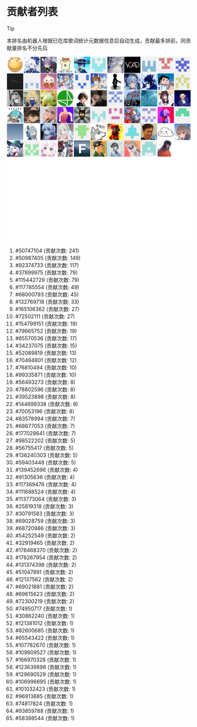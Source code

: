 # 贡献者列表

> [!TIP]
> 本排名由机器人根据已在库歌词统计元数据信息后自动生成，贡献最多排前，同贡献量排名不分先后

![贡献者头像画廊](./CONTRIBUTORS.svg)

1. #50747104 (贡献次数: 241)
2. #50987405 (贡献次数: 149)
3. #92374733 (贡献次数: 117)
4. #37899975 (贡献次数: 79)
5. #115442729 (贡献次数: 79)
6. #117785554 (贡献次数: 49)
7. #68000793 (贡献次数: 45)
8. #132769718 (贡献次数: 33)
9. #165106362 (贡献次数: 27)
10. #72502111 (贡献次数: 27)
11. #154799151 (贡献次数: 19)
12. #79665752 (贡献次数: 19)
13. #65570536 (贡献次数: 17)
14. #34237075 (贡献次数: 15)
15. #52089819 (贡献次数: 13)
16. #70494801 (贡献次数: 12)
17. #76810494 (贡献次数: 10)
18. #99335871 (贡献次数: 10)
19. #56493273 (贡献次数: 8)
20. #78802596 (贡献次数: 8)
21. #39523898 (贡献次数: 8)
22. #144699338 (贡献次数: 8)
23. #70053196 (贡献次数: 8)
24. #83578994 (贡献次数: 7)
25. #68677053 (贡献次数: 7)
26. #177028641 (贡献次数: 7)
27. #98522202 (贡献次数: 5)
28. #56755417 (贡献次数: 5)
29. #136240303 (贡献次数: 5)
30. #59403448 (贡献次数: 5)
31. #139452696 (贡献次数: 4)
32. #91305636 (贡献次数: 4)
33. #117369476 (贡献次数: 4)
34. #111688524 (贡献次数: 4)
35. #113773064 (贡献次数: 3)
36. #25819318 (贡献次数: 3)
37. #30791583 (贡献次数: 3)
38. #69028759 (贡献次数: 3)
39. #68720986 (贡献次数: 3)
40. #54252549 (贡献次数: 2)
41. #32919465 (贡献次数: 2)
42. #178468370 (贡献次数: 2)
43. #178267954 (贡献次数: 2)
44. #131374398 (贡献次数: 2)
45. #51047891 (贡献次数: 2)
46. #12137562 (贡献次数: 2)
47. #69021881 (贡献次数: 2)
48. #69615623 (贡献次数: 2)
49. #72300219 (贡献次数: 2)
50. #74950717 (贡献次数: 1)
51. #30862240 (贡献次数: 1)
52. #121381012 (贡献次数: 1)
53. #82600685 (贡献次数: 1)
54. #65543422 (贡献次数: 1)
55. #107782670 (贡献次数: 1)
56. #109809527 (贡献次数: 1)
57. #166970328 (贡献次数: 1)
58. #123639898 (贡献次数: 1)
59. #129690529 (贡献次数: 1)
60. #106996695 (贡献次数: 1)
61. #101032423 (贡献次数: 1)
62. #96913885 (贡献次数: 1)
63. #74817824 (贡献次数: 1)
64. #93859788 (贡献次数: 1)
65. #58398544 (贡献次数: 1)
